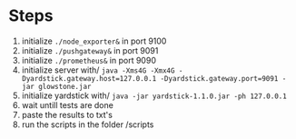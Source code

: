 # Steps

1) initialize `./node_exporter&` in port 9100
2) initialize `./pushgateway&` in port 9091
3) initialize `./prometheus&` in port 9090
4) initialize server with/ `java -Xms4G -Xmx4G -Dyardstick.gateway.host=127.0.0.1 -Dyardstick.gateway.port=9091 -jar glowstone.jar`
5) initialize yardstick with/ `java -jar yardstick-1.1.0.jar -ph 127.0.0.1`
6) wait untill tests are done
7) paste the results to txt's
8) run the scripts in the folder /scripts
